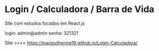 # Login / Calculadora / Barra de Vida
Site com estudos focados em React.js

login: admin@admin 
senha: 321321

Site >>>> https://joaoguilherme19.github.io/Login-Calculadora/
